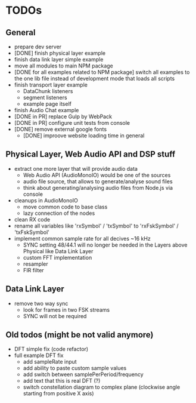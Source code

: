 # TODOs

## General

- prepare dev server
- [DONE] finish physical layer example
- finish data link layer simple example
- move all modules to main NPM package
- [DONE for all examples related to NPM package] switch all examples to the one lib file instead of development mode that loads all scripts
- finish transport layer example
    - DataChunk listeners
    - segment listeners
    - example page itself
- finish Audio Chat example
- [DONE in PR] replace Gulp by WebPack
- [DONE in PR] configure unit tests from console
- [DONE] remove external google fonts
    - [DONE] improove website loading time in general

## Physical Layer, Web Audio API and DSP stuff

- extract one more layer that will provide audio data
    - Web Audio API (AudioMonoIO) would be one of the sources
    - audio file source, that allows to generate/analyse sound files
    - think about generating/analysing audio files from Node.js via console
- cleanups in AudioMonoIO
    - move common code to base class
    - lazy connection of the nodes
- clean RX code
- rename all variables like 'rxSymbol' / 'txSymbol' to 'rxFskSymbol' / 'txFskSymbol'
- implement common sample rate for all decives ~16 kHz
    - SYNC setting 48/44.1 will no longer be needed in the Layers above Physical like Data Link Layer
    - custom FFT implementation
    - resampler
    - FIR filter

## Data Link Layer

- remove two way sync
    - look for frames in two FSK streams
    - SYNC will not be required

## Old todos (might be not valid anymore)

- DFT simple fix (code refactor)
- full example DFT fix
    - add sampleRate input
    - add ability to paste custom sample values
    - add switch between samplePerPeriod/frequency
    - add text that this is real DFT (?)
    - switch constellation diagram to complex plane (clockwise angle starting from positive X axis)

